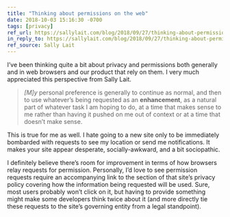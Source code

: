 ```yaml
---
title: "Thinking about permissions on the web"
date: 2018-10-03 15:16:30 -0700
tags: [privacy]
ref_url: https://sallylait.com/blog/2018/09/27/thinking-about-permissions/
in_reply_to: https://sallylait.com/blog/2018/09/27/thinking-about-permissions/
ref_source: Sally Lait
---
```


I’ve been thinking quite a bit about privacy and permissions both generally and in web browsers and our product that rely on them. I very much appreciated this perspective from Sally Lait.

> *[M]y* personal preference is generally to continue as normal, and then to use whatever’s being requested as an **enhancement**, as a natural part of whatever task I am hoping to do, at a time that makes sense to me rather than having it pushed on me out of context or at a time that doesn’t make sense.

This is true for me as well. I hate going to a new site only to be immediately bombarded with requests to see my location or send me notifications. It makes your site appear desperate, socially-awkward, and a bit sociopathic.

I definitely believe there’s room for improvement in terms of how browsers relay requests for permission. Personally, I’d love to see permission requests require an accompanying link to the section of that site’s privacy policy covering how the information being requested will be used. Sure, most users probably won’t click on it, but having to provide something might make some developers think twice about it (and more directly tie these requests to the site’s governing entity from a legal standpoint).

